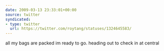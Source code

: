```yaml
---
date: 2009-03-13 23:33:01+00:00
source: twitter
syndicated:
- type: twitter
  url: https://twitter.com/roytang/statuses/1324645583/
---
```


all my bags are packed im ready to go. heading out to check in at central